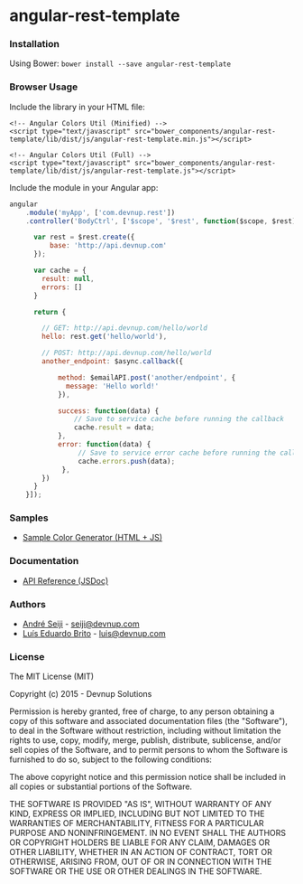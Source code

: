 angular-rest-template
===================

### Installation

Using Bower: ```bower install --save angular-rest-template```

### Browser Usage

Include the library in your HTML file:
```markup
<!-- Angular Colors Util (Minified) -->
<script type="text/javascript" src="bower_components/angular-rest-template/lib/dist/js/angular-rest-template.min.js"></script>

<!-- Angular Colors Util (Full) -->
<script type="text/javascript" src="bower_components/angular-rest-template/lib/dist/js/angular-rest-template.js"></script>
```

Include the module in your Angular app:
```javascript
angular
    .module('myApp', ['com.devnup.rest'])
    .controller('BodyCtrl', ['$scope', '$rest', function($scope, $rest) {

      var rest = $rest.create({
          base: 'http://api.devnup.com'
      });

      var cache = {
        result: null,
        errors: []
      }

      return {

        // GET: http://api.devnup.com/hello/world
        hello: rest.get('hello/world'),

        // POST: http://api.devnup.com/hello/world
        another_endpoint: $async.callback({

            method: $emailAPI.post('another/endpoint', {
              message: 'Hello world!'
            }),

            success: function(data) {
                // Save to service cache before running the callback
                cache.result = data;
            },
            error: function(data) {
                 // Save to service error cache before running the callback
                 cache.errors.push(data);
             },
        })
      }
    }]);

```

### Samples

- [Sample Color Generator (HTML + JS)](http://angular-rest-template.snippets.devnup.com)

### Documentation

- [API Reference (JSDoc)](http://angular-rest-template.snippets.devnup.com/docs)

### Authors
- [André Seiji](https://github.com/seijitamanaha) - [seiji@devnup.com](mailto:seiji@devnup.com)
- [Luís Eduardo Brito](https://github.com/luiseduardobrito) - [luis@devnup.com](mailto:luis@devnup.com)

### License

The MIT License (MIT)

Copyright (c) 2015 - Devnup Solutions

Permission is hereby granted, free of charge, to any person obtaining a copy
of this software and associated documentation files (the "Software"), to deal
in the Software without restriction, including without limitation the rights
to use, copy, modify, merge, publish, distribute, sublicense, and/or sell
copies of the Software, and to permit persons to whom the Software is
furnished to do so, subject to the following conditions:

The above copyright notice and this permission notice shall be included in
all copies or substantial portions of the Software.

THE SOFTWARE IS PROVIDED "AS IS", WITHOUT WARRANTY OF ANY KIND, EXPRESS OR
IMPLIED, INCLUDING BUT NOT LIMITED TO THE WARRANTIES OF MERCHANTABILITY,
FITNESS FOR A PARTICULAR PURPOSE AND NONINFRINGEMENT. IN NO EVENT SHALL THE
AUTHORS OR COPYRIGHT HOLDERS BE LIABLE FOR ANY CLAIM, DAMAGES OR OTHER
LIABILITY, WHETHER IN AN ACTION OF CONTRACT, TORT OR OTHERWISE, ARISING FROM,
OUT OF OR IN CONNECTION WITH THE SOFTWARE OR THE USE OR OTHER DEALINGS IN
THE SOFTWARE.